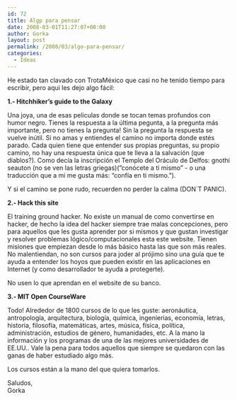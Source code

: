 ```yaml
---
id: 72
title: Algp para pensar
date: 2008-03-01T11:27:07+00:00
author: Gorka
layout: post
permalink: /2008/03/algo-para-pensar/
categories:
  - Ideas
---
```

He estado tan clavado con TrotaMéxico que casi no he tenido tiempo para escribir, pero aqui les dejo algo fácil:

**1.- Hitchhiker’s guide to the Galaxy**

Una joya, una de esas peliculas donde se tocan temas profundos con humor negro. Tienes la respuesta a la última pegunta, a la pregunta más importante, pero no tienes la pregunta! Sin la pregunta la respuesta se vuelve inútil. Si no amas y entiendes el camino no importa donde estés parado.
Cada quien tiene que entender sus propias preguntas, su propio camino, no hay una respuesta única que te lleva a la salvación (que diablos?). Como decía la inscripción el Templo del Oráculo de Delfos: gnothi seauton (no se ven las letras griegas)(”conócete a ti mismo” - o una traducción que a mi me gusta más: “confía en ti mismo.”).

Y si el camino se pone rudo, recuerden no perder la calma (DON´T PANIC).

**2.- Hack this site**

El training ground hacker. No existe un manual de como convertirse en hacker, de hecho la idea del hacker siempre trae malas concepciones, pero para aquellos que les gusta aprender por si mismos y que gustan investigar y resolver problemas lógico/computacionales esta este website. Tienen misiones que empiezan desde lo más básico hasta las que son más reales.
No malentiendan, no son cursos para joder al prójimo sino una guía que te ayuda a entender los hoyos que pueden existir en las aplicaciones en Internet (y como desarrollador te ayuda a protegerte).

No usen lo que aprendan en el website de su banco.

**3.- MIT Open CourseWare**

Todo! Alrededor de 1800 cursos de lo que les guste: aeronáutica, antropología, arquitectura, biología, química, ingenierias, economía, letras, historia, filosofía, matemáticas, artes, música, física, política, administración, estudios de género, humanidades, etc. A la mano la información y los programas de una de las mejores universidades de EE.UU.. Vale la pena para todos aquellos que siempre se quedaron con las ganas de haber estudiado algo más.

Los cursos están a la mano del que quiera tomarlos.

Saludos,<br />
Gorka
